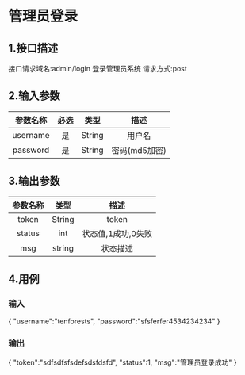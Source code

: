 # 管理员登录

## 1.接口描述

接口请求域名:admin/login
登录管理员系统
请求方式:post

## 2.输入参数

| 参数名称  | 必选  |  类型  |         描述         |
| :-------: | :---: | :----: | :------------------: |
|  username  |  是   | String | 用户名 |
| password   |  是   | String  | 密码(md5加密)  |

## 3.输出参数

|  参数名称  |  类型  |         描述         |
| :-------: | :----: | :------------------: |
| token | String | token |
| status | int | 状态值,1成功,0失败 |
| msg | string | 状态描述 |

## 4.用例

### 输入

{
    "username":"tenforests",
    "password":"sfsferfer4534234234"
}

### 输出

{
    "token":"sdfsdfsfsdefsdsfdsfd",
    "status":1,
    "msg":"管理员登录成功"
}